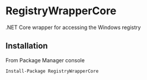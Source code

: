 # RegistryWrapperCore

.NET Core wrapper for accessing the Windows registry

## Installation

From Package Manager console

```Install-Package RegistryWrapperCore```
